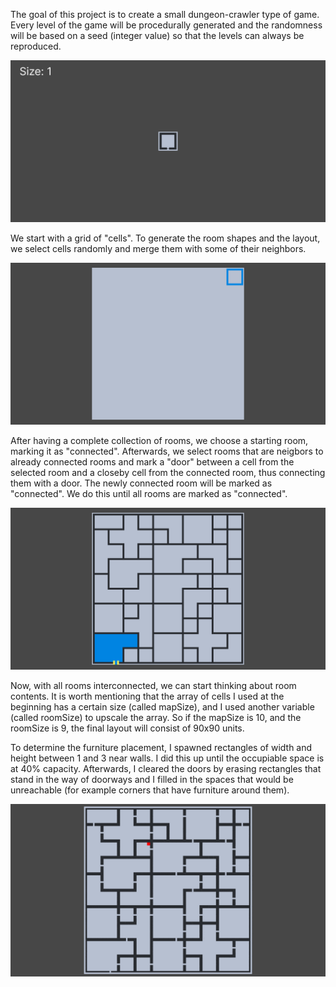 The goal of this project is to create a small dungeon-crawler type of game. Every level of the game will be procedurally generated and the randomness will be based on a seed (integer value) so that the levels can always be reproduced.

![](https://github.com/CristianDejica00/Room-Layout-Generator/blob/main/GitPres/Pres_01.gif)

We start with a grid of "cells". To generate the room shapes and the layout, we select cells randomly and merge them with some of their neighbors. 

![](https://github.com/CristianDejica00/Room-Layout-Generator/blob/main/GitPres/Pres_02.gif)

After having a complete collection of rooms, we choose a starting room, marking it as "connected". Afterwards, we select rooms that are neigbors to already connected rooms and mark a "door" between a cell from the selected room and a closeby cell from the connected room, thus connecting them with a door. The newly connected room will be marked as "connected". We do this until all rooms are marked as "connected".

![](https://github.com/CristianDejica00/Room-Layout-Generator/blob/main/GitPres/Pres_03.gif)

Now, with all rooms interconnected, we can start thinking about room contents. It is worth mentioning that the array of cells I used at the beginning has a certain size (called mapSize), and I used another variable (called roomSize) to upscale the array. So if the mapSize is 10, and the roomSize is 9, the final layout will consist of 90x90 units.

To determine the furniture placement, I spawned rectangles of width and height between 1 and 3 near walls. I did this up until the occupiable space is at 40% capacity. Afterwards, I cleared the doors by erasing rectangles that stand in the way of doorways and I filled in the spaces that would be unreachable (for example corners that have furniture around them).

![](https://github.com/CristianDejica00/Room-Layout-Generator/blob/main/GitPres/Pres_04.gif)
